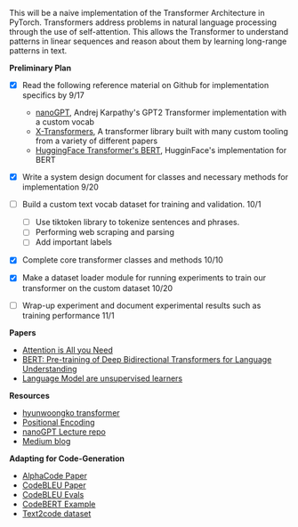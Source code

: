 This will be a naive implementation of the Transformer Architecture in PyTorch. Transformers address problems in natural language processing through the use of self-attention. This allows the Transformer to understand patterns in linear sequences and reason about them by learning long-range patterns in text. 

**Preliminary Plan**

- [X] Read the following reference material on Github for implementation specifics by 9/17
    - [nanoGPT](https://github.com/karpathy/nanoGPT/tree/master), Andrej Karpathy's GPT2 Transformer implementation with a custom vocab
    - [X-Transformers](https://github.com/lucidrains/x-transformers), A transformer library built with many custom tooling from a variety of different papers
    - [HuggingFace Transformer's BERT](https://github.com/huggingface/transformers/tree/main/src/transformers/models/bert), HugginFace's implementation for BERT


- [X] Write a system design document for classes and necessary methods for implementation 9/20

- [ ] Build a custom text vocab dataset for training and validation. 10/1
    - [ ] Use tiktoken library to tokenize sentences and phrases. 
    - [ ] Performing web scraping and parsing 
    - [ ] Add important labels

- [X] Complete core transformer classes and methods 10/10

- [X] Make a dataset loader module for running experiments to train our transformer on the custom dataset 10/20

- [ ] Wrap-up experiment and document experimental results such as training performance 11/1


**Papers**

- [Attention is All you Need](https://arxiv.org/pdf/1706.03762.pdf)
- [BERT: Pre-training of Deep Bidirectional Transformers for Language Understanding](https://arxiv.org/pdf/1810.04805.pdf)
- [Language Model are unsupervised learners](https://d4mucfpksywv.cloudfront.net/better-language-models/language-models.pdf)

**Resources**

- [hyunwoongko transformer](https://github.com/hyunwoongko/transformer)
- [Positional Encoding](https://kazemnejad.com/blog/transformer_architecture_positional_encoding/)
- [nanoGPT Lecture repo](https://github.com/karpathy/ng-video-lecture)
- [Medium blog](https://towardsdatascience.com/build-your-own-transformer-from-scratch-using-pytorch-84c850470dcb)


**Adapting for Code-Generation**
- [AlphaCode Paper](https://arxiv.org/pdf/2203.07814.pdf)
- [CodeBLEU Paper](https://arxiv.org/pdf/2009.10297.pdf)
- [CodeBLEU Evals](https://github.com/microsoft/CodeXGLUE/blob/main/Code-Code/code-to-code-trans/evaluator/CodeBLEU/dataflow_match.py)
- [CodeBERT Example](https://github.com/microsoft/CodeBERT/blob/master/CodeBERT/code2nl/run.py)
- [Text2code dataset](https://huggingface.co/datasets/code_x_glue_tc_text_to_code)


